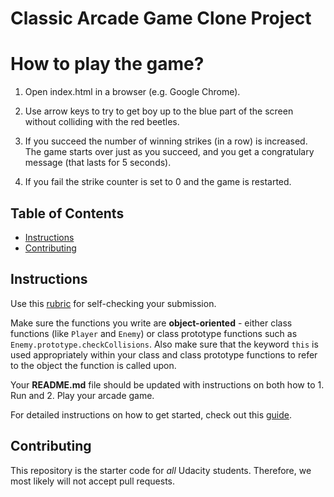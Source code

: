 # Classic Arcade Game Clone Project

# How to play the game?

1. Open index.html in a browser (e.g. Google Chrome).

2. Use arrow keys to try to get boy up to the blue part of the screen without colliding with the red beetles.

3. If you succeed the number of winning strikes (in a row) is increased. The game starts over just as you succeed, and you get a congratulary message (that lasts for 5 seconds).

4. If you fail the strike counter is set to 0 and the game is restarted.

## Table of Contents

- [Instructions](#instructions)
- [Contributing](#contributing)

## Instructions

Use this [rubric](https://review.udacity.com/#!/rubrics/15/view) for self-checking your submission.

Make sure the functions you write are **object-oriented** - either class functions (like `Player` and `Enemy`) or class prototype functions such as `Enemy.prototype.checkCollisions`. Also make sure that the keyword `this` is used appropriately within your class and class prototype functions to refer to the object the function is called upon.

Your **README.md** file should be updated with instructions on both how to 1. Run and 2. Play your arcade game.

For detailed instructions on how to get started, check out this [guide](https://docs.google.com/document/d/1v01aScPjSWCCWQLIpFqvg3-vXLH2e8_SZQKC8jNO0Dc/pub?embedded=true).

## Contributing

This repository is the starter code for _all_ Udacity students. Therefore, we most likely will not accept pull requests.
